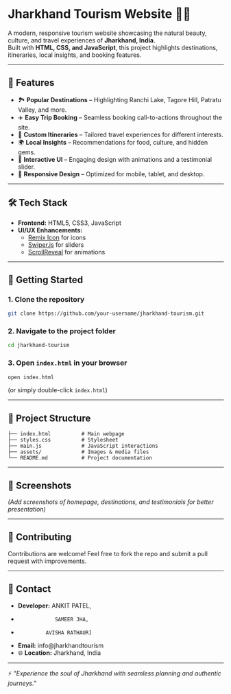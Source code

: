 # Jharkhand Tourism Website 🌿✨

A modern, responsive tourism website showcasing the natural beauty, culture, and travel experiences of **Jharkhand, India**.  
Built with **HTML, CSS, and JavaScript**, this project highlights destinations, itineraries, local insights, and booking features.  

---

## 📌 Features
- 🏞️ **Popular Destinations** – Highlighting Ranchi Lake, Tagore Hill, Patratu Valley, and more.  
- ✈️ **Easy Trip Booking** – Seamless booking call-to-actions throughout the site.  
- 📜 **Custom Itineraries** – Tailored travel experiences for different interests.  
- 🌍 **Local Insights** – Recommendations for food, culture, and hidden gems.  
- 🎥 **Interactive UI** – Engaging design with animations and a testimonial slider.  
- 📱 **Responsive Design** – Optimized for mobile, tablet, and desktop.  

---

## 🛠️ Tech Stack
- **Frontend:** HTML5, CSS3, JavaScript  
- **UI/UX Enhancements:**  
  - [Remix Icon](https://remixicon.com/) for icons  
  - [Swiper.js](https://swiperjs.com/) for sliders  
  - [ScrollReveal](https://scrollrevealjs.org/) for animations  

---

## 🚀 Getting Started

### 1. Clone the repository
```bash
git clone https://github.com/your-username/jharkhand-tourism.git
```

### 2. Navigate to the project folder
```bash
cd jharkhand-tourism
```

### 3. Open `index.html` in your browser
```bash
open index.html
```
(or simply double-click `index.html`)

---

## 📂 Project Structure
```
├── index.html          # Main webpage
├── styles.css          # Stylesheet
├── main.js             # JavaScript interactions
├── assets/             # Images & media files
└── README.md           # Project documentation
```

---

## 📸 Screenshots  
*(Add screenshots of homepage, destinations, and testimonials for better presentation)*  

---

## 🤝 Contributing
Contributions are welcome! Feel free to fork the repo and submit a pull request with improvements.  

---

## 📧 Contact
- **Developer:** ANKIT PATEL,
-                 SAMEER JHA,
-              AVISHA RATHAUR]  
- **Email:** info@jharkhandtourism  
- 🌐 **Location:** Jharkhand, India  

---

⚡ *"Experience the soul of Jharkhand with seamless planning and authentic journeys."*  
